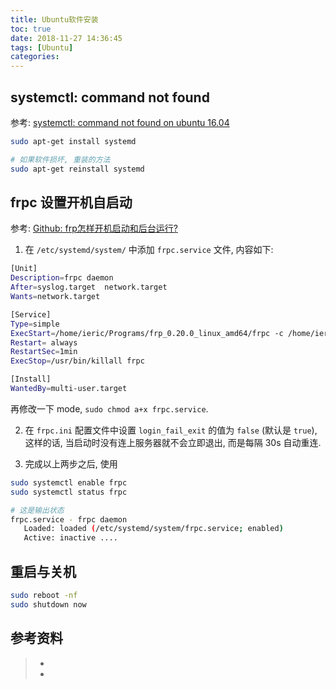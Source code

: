 ```yaml
---
title: Ubuntu软件安装
toc: true
date: 2018-11-27 14:36:45
tags: [Ubuntu]
categories:
---
```


## systemctl: command not found

参考: [systemctl: command not found on ubuntu 16.04](https://askubuntu.com/questions/988266/systemctl-command-not-found-on-ubuntu-16-04)

```bash
sudo apt-get install systemd

# 如果软件损坏, 重装的方法
sudo apt-get reinstall systemd
```


## frpc 设置开机自启动

参考: [Github: frp怎样开机启动和后台运行?](https://github.com/fatedier/frp/issues/176)

1. 在 `/etc/systemd/system/` 中添加 `frpc.service` 文件, 内容如下:

```bash
[Unit]
Description=frpc daemon
After=syslog.target  network.target
Wants=network.target

[Service]
Type=simple
ExecStart=/home/ieric/Programs/frp_0.20.0_linux_amd64/frpc -c /home/ieric/Programs/frp_0.20.0_linux_amd64/frpc.ini
Restart= always
RestartSec=1min
ExecStop=/usr/bin/killall frpc

[Install]
WantedBy=multi-user.target
```

再修改一下 mode, `sudo chmod a+x frpc.service`.

2. 在 `frpc.ini` 配置文件中设置 `login_fail_exit` 的值为 `false` (默认是 `true`), 这样的话, 当启动时没有连上服务器就不会立即退出, 而是每隔 30s 自动重连.

3. 完成以上两步之后, 使用

```bash
sudo systemctl enable frpc
sudo systemctl status frpc

# 这是输出状态
frpc.service - frpc daemon
   Loaded: loaded (/etc/systemd/system/frpc.service; enabled)
   Active: inactive ....
```

## 重启与关机

```bash
sudo reboot -nf
sudo shutdown now
```



## 参考资料
> - []()
> - []()
